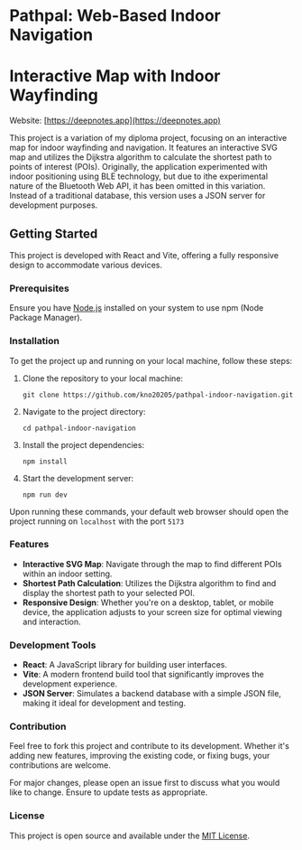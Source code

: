 # Pathpal: Web-Based Indoor Navigation

# Interactive Map with Indoor Wayfinding

Website: [https://deepnotes.app](https://deepnotes.app)

This project is a variation of my diploma project, focusing on an interactive map for indoor wayfinding and navigation. It features an interactive SVG map and utilizes the Dijkstra algorithm to calculate the shortest path to points of interest (POIs). Originally, the application experimented with indoor positioning using BLE technology, but due to ithe experimental nature of the Bluetooth Web API, it has been omitted in this variation. Instead of a traditional database, this version uses a JSON server for development purposes.

## Getting Started

This project is developed with React and Vite, offering a fully responsive design to accommodate various devices.

### Prerequisites

Ensure you have [Node.js](https://nodejs.org/) installed on your system to use npm (Node Package Manager).

### Installation

To get the project up and running on your local machine, follow these steps:

1. Clone the repository to your local machine:
   ```
   git clone https://github.com/kno20205/pathpal-indoor-navigation.git
   ```
2. Navigate to the project directory:
   ```
   cd pathpal-indoor-navigation
   ```
3. Install the project dependencies:
   ```
   npm install
   ```
4. Start the development server:
   ```
   npm run dev
   ```

Upon running these commands, your default web browser should open the project running on `localhost` with the port `5173`

### Features

- **Interactive SVG Map**: Navigate through the map to find different POIs within an indoor setting.
- **Shortest Path Calculation**: Utilizes the Dijkstra algorithm to find and display the shortest path to your selected POI.
- **Responsive Design**: Whether you're on a desktop, tablet, or mobile device, the application adjusts to your screen size for optimal viewing and interaction.

### Development Tools

- **React**: A JavaScript library for building user interfaces.
- **Vite**: A modern frontend build tool that significantly improves the development experience.
- **JSON Server**: Simulates a backend database with a simple JSON file, making it ideal for development and testing.

### Contribution

Feel free to fork this project and contribute to its development. Whether it's adding new features, improving the existing code, or fixing bugs, your contributions are welcome.

For major changes, please open an issue first to discuss what you would like to change. Ensure to update tests as appropriate.

### License

This project is open source and available under the [MIT License](LICENSE).
